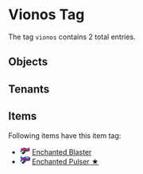 # Vionos Tag

The tag `vionos` contains 2 total entries.

## Objects

## Tenants

## Items

Following items have this item tag:

- <img src="https://raw.githubusercontent.com/Ceterai/Enternia/main/items/active/weapons/ranged/alta/blaster/ct_enchanted_blaster.png" alt="Enchanted Blaster icon" loading="lazy" height=16px width="auto" /> [Enchanted Blaster](https://ceterai.github.io/MyEnternia/Wiki/EnchantedBlaster)
- <img src="https://raw.githubusercontent.com/Ceterai/Enternia/main/items/active/weapons/ranged/alta/blaster/ct_enchanted_blaster_2.png" alt="Enchanted Pulser ★ icon" loading="lazy" height=16px width="auto" /> [Enchanted Pulser ★](https://ceterai.github.io/MyEnternia/Wiki/EnchantedPulser)
